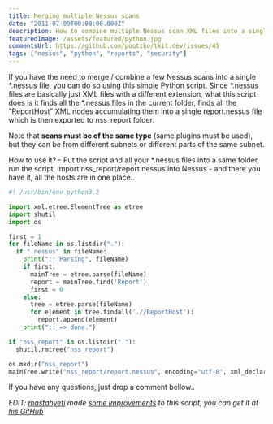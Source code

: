 ```yaml
---
title: Merging multiple Nessus scans
date: "2011-07-09T00:00:00.000Z"
description: How to combine multiple Nessus scan XML files into a single one for further analysis with a simply Python script?
featuredImage: /assets/featured/python.jpg
commentsUrl: https://github.com/pootzko/tkit.dev/issues/45
tags: ["nessus", "python", "reports", "security"]
---
```


If you have the need to merge / combine a few Nessus scans into a single *.nessus file, you can do so using this simple Python script. Since *.nessus files are basically just XML files with a different extension, what this script does is it finds all the *.nessus files in the current folder, finds all the "ReportHost" XML nodes accumulating them into a single report.nessus file which is then exported to nss_report folder.

Note that **scans must be of the same type** (same plugins must be used), but they can be from different subnets or different parts of the same subnet.

How to use it? - Put the script and all your *.nessus files into a same folder, run the script, import nss_report/report.nessus into Nessus - and there you have it, all the hosts are in one place..

```py
#! /usr/bin/env python3.2

import xml.etree.ElementTree as etree
import shutil
import os

first = 1
for fileName in os.listdir("."):
  if ".nessus" in fileName:
    print(":: Parsing", fileName)
    if first:
      mainTree = etree.parse(fileName)
      report = mainTree.find('Report')
      first = 0
    else:
      tree = etree.parse(fileName)
      for element in tree.findall('.//ReportHost'):
        report.append(element)
    print(":: => done.")

if "nss_report" in os.listdir("."):
  shutil.rmtree("nss_report")

os.mkdir("nss_report")
mainTree.write("nss_report/report.nessus", encoding="utf-8", xml_declaration=True)
```

If you have any questions, just drop a comment bellow..

_EDIT: [mastahyeti](http://btoe.ws/) made [some improvements](/2011/07/09/merging-multiple-nessus-scans-python-script/#comment-3214) to this script, you can get it at [his GitHub](https://gist.github.com/2720173)_
